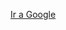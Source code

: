 [Ir a Google](https://docs.google.com/document/d/1OiSXrhK4EdOWpFDFXsLWrAW3B3zj2mCGagGpVXWJt4A/edit?usp=sharing)
